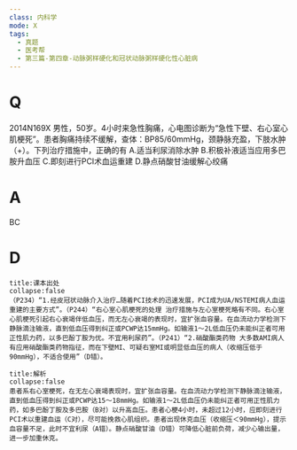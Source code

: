 ```yaml
---
class: 内科学
mode: X
tags:
  - 真题
  - 医考帮
  - 第三篇-第四章-动脉粥样硬化和冠状动脉粥样硬化性心脏病
---
```


# Q
2014N169X 男性，50岁。4小时来急性胸痛，心电图诊断为“急性下壁、右心室心肌梗死”。患者胸痛持续不缓解，查体：BP85/60mmHg，颈静脉充盈，下肢水肿（+）。下列治疗措施中，正确的有
A.适当利尿消除水肿
B.积极补液适当应用多巴胺升血压
C.即刻进行PCI术血运重建
D.静点硝酸甘油缓解心绞痛

# A
BC
# D
```ad-note
title:课本出处
collapse:false
（P234）“1.经皮冠状动脉介入治疗…随着PCI技术的迅速发展，PCI成为UA/NSTEMI病人血运重建的主要方式”。（P244）“右心室心肌梗死的处理 治疗措施与左心室梗死略有不同。右心室心肌梗死引起右心衰竭伴低血压，而无左心衰竭的表现时，宜扩张血容量。在血流动力学检测下静脉滴注输液，直到低血压得到纠正或PCWP达15mmHg。如输液1～2L低血压仍未能纠正者可用正性肌力药，以多巴酚丁胺为优。不宜用利尿药”。（P241）“2.硝酸酯类药物 大多数AMI病人有应用硝酸酯类药物指征，而在下壁MI、可疑右室MI或明显低血压的病人（收缩压低于90mmHg），不适合使用”（D错）。
```

```ad-summary
title:解析
collapse:false
患者系右心室梗死，在无左心衰竭表现时，宜扩张血容量。在血流动力学检测下静脉滴注输液，直到低血压得到纠正或PCWP达15～18mmHg。如输液1～2L低血压仍未能纠正者可用正性肌力药，如多巴酚丁胺及多巴胺（B对）以升高血压。患者心梗4小时，未超过12小时，应即刻进行PCI术以重建血运（C对），尽可能挽救心肌组织。患者出现休克血压（收缩压＜90mmHg），提示血容量不足，此时不宜利尿（A错）。静点硝酸甘油（D错）可降低心脏前负荷，减少心输出量，进一步加重休克。
```

